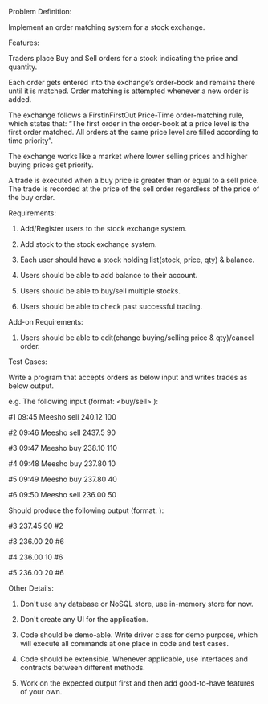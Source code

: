 Problem Definition:



Implement an order matching system for a stock exchange.



Features:

Traders place Buy and Sell orders for a stock indicating the price and quantity.

Each order gets entered into the exchange’s order-book and remains there until it is matched. Order matching is attempted whenever a new order is added.

The exchange follows a FirstInFirstOut Price-Time order-matching rule, which states that: “The first order in the order-book at a price level is the first order matched. All orders at the same price level are filled according to time priority”.



The exchange works like a market where lower selling prices and higher buying prices get priority.



A trade is executed when a buy price is greater than or equal to a sell price. The trade is recorded at the price of the sell order regardless of the price of the buy order.



Requirements:

1. Add/Register users to the stock exchange system.

2. Add stock to the stock exchange system.

3. Each user should have a stock holding list(stock, price, qty) & balance.

4. Users should be able to add balance to their account.

5. Users should be able to buy/sell multiple stocks.

6. Users should be able to check past successful trading.



Add-on Requirements:

1. Users should be able to edit(change buying/selling price & qty)/cancel order.



Test Cases:

Write a program that accepts orders as below input and writes trades as below output.



e.g. The following input (format:<order-id> <time> <stock> <buy/sell> <price> <qty>):



#1 09:45 Meesho sell 240.12 100

#2 09:46 Meesho sell 2437.5  90

#3 09:47 Meesho buy  238.10 110

#4 09:48 Meesho buy  237.80  10

#5 09:49 Meesho buy  237.80  40

#6 09:50 Meesho sell 236.00  50



Should produce the following output (format:<buy-order-id> <sell-price> <qty> <sell-order-id>):



#3 237.45 90 #2

#3 236.00 20 #6

#4 236.00 10 #6

#5 236.00 20 #6





Other Details:

1. Don't use any database or NoSQL store, use in-memory store for now.

2. Don't create any UI for the application.

3. Code should be demo-able. Write driver class for demo purpose, which will execute all commands at one
place in code and test cases.

4. Code should be extensible. Whenever applicable, use interfaces and contracts between different methods.

5. Work on the expected output first and then add good-to-have features of your own.